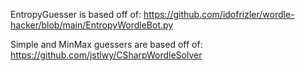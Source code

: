 EntropyGuesser is based off of: https://github.com/idofrizler/wordle-hacker/blob/main/EntropyWordleBot.py

Simple and MinMax guessers are based off of: https://github.com/jstlwy/CSharpWordleSolver